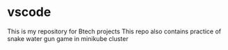 # vscode
This is my repository for Btech projects
This repo also contains practice of snake water gun game in minikube cluster
